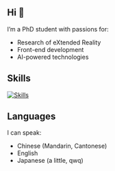 ## Hi 👋

I’m a PhD student with passions for:

- Research of eXtended Reality
- Front-end development
- AI-powered technologies

<!--
**SN-F-QR/SN-F-QR** is a ✨ _special_ ✨ repository because its `README.md` (this file) appears on your GitHub profile.

Here are some ideas to get you started:

- 🔭 I’m currently working on ...
- 🌱 I’m currently learning ...
- 👯 I’m looking to collaborate on ...
- 🤔 I’m looking for help with ...
- 💬 Ask me about ...
- 📫 How to reach me: ...
- 😄 Pronouns: ...
- ⚡ Fun fact: ...
-->

## Skills

[![Skills](https://skillicons.dev/icons?i=ts,js,html,css,c,cs,py,matlab,md,latex,swift,r,unity,react,tailwind,vite,pytorch,vscode,anaconda,figma,git,github&theme=light)](https://skillicons.dev)

## Languages

I can speak:

- Chinese (Mandarin, Cantonese)
- English
- Japanese (a little, qwq)
